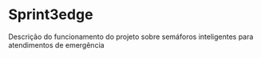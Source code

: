 # Sprint3edge
Descrição do funcionamento do projeto sobre semáforos inteligentes para atendimentos de emergência

